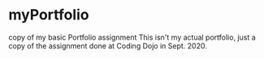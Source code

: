 # myPortfolio
copy of my basic Portfolio assignment
This isn't my actual portfolio, just a copy of the assignment done at Coding Dojo in Sept. 2020.
